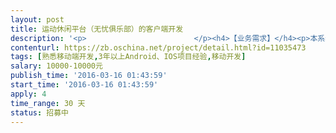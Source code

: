```yaml
---                
layout: post       
title: 运动休闲平台（无忧俱乐部）的客户端开发           
description: '<p>                        </p><h4>【业务需求】</h4><p>本系统提供给俱乐部和普通用户使用：</p><p>&nbsp;1、俱乐部可以通过该平台发布活动、管理会员&nbsp;</p><p>2、普通用户可以加入俱乐部、参加活动（并支付）&nbsp;</p><p>3、已有PC端Web平台<a href="http://www.51jlb.cn/">http://www.51jlb.cn/</a> 只需要可以基于该网站开发Android、IOS界面即可</p><p>&nbsp;4、已有界面设计</p><h4>【人员要求】</h4><p>熟悉移动端开发，3年以上IOS、Android开发经验</p><h4>【交付要求】</h4><p>过程监督，一个星期见面一次</p><p>付款方式2:2:3:3<br></p><p>                    </p>'     
contenturl: https://zb.oschina.net/project/detail.html?id=11035473      
tags: [熟悉移动端开发,3年以上Android、IOS项目经验,移动开发]            
salary: 10000-10000元          
publish_time: '2016-03-16 01:43:59'         
start_time: '2016-03-16 01:43:59'           
apply: 4                   
time_range: 30 天              
status: 招募中                  
---                 
```

